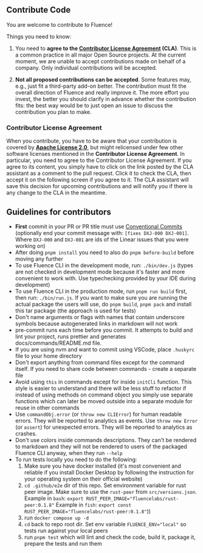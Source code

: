 ## Contribute Code

You are welcome to contribute to Fluence!

Things you need to know:

1.  You need to **agree to the [Contributor License Agreement](https://gist.github.com/fluencelabs-org/3f4cbb3cc14c1c0fb9ad99d8f7316ed7) (CLA)**. This is a common practice in all major Open Source projects. At the current moment, we are unable to accept contributions made on behalf of a company. Only individual contributions will be accepted.

2.  **Not all proposed contributions can be accepted**. Some features may, e.g., just fit a third-party add-on better. The contribution must fit the overall direction of Fluence and really improve it. The more effort you invest, the better you should clarify in advance whether the contribution fits: the best way would be to just open an issue to discuss the contribution you plan to make.

### Contributor License Agreement

When you contribute, you have to be aware that your contribution is covered by **[Apache License 2.0](./LICENSE)**, but might relicensed under few other software licenses mentioned in the **Contributor License Agreement**. In particular, you need to agree to the Contributor License Agreement. If you agree to its content, you simply have to click on the link posted by the CLA assistant as a comment to the pull request. Click it to check the CLA, then accept it on the following screen if you agree to it. The CLA assistant will save this decision for upcoming contributions and will notify you if there is any change to the CLA in the meantime.

## Guidelines for contributors

-   **First** commit in your PR or PR title must use [Conventional Commits](https://www.conventionalcommits.org/) (optionally end your commit message with: `[fixes DXJ-000 DXJ-001]`. Where `DXJ-000` and `DXJ-001` are ids of the Linear issues that you were working on)
-   After doing `pnpm install` you need to also do `pnpm before-build` before moving any further
-   To use Fluence CLI in the development mode, run: `./bin/dev.js` (types are not checked in development mode because it's faster and more convenient to work with. Use typechecking provided by your IDE during development)
-   To use Fluence CLI in the production mode, run `pnpm run build` first, then run: `./bin/run.js`. If you want to make sure you are running the actual package the users will use, do `pnpm build`, `pnpm pack` and install this tar package (the approach is used for tests)
-   Don't name arguments or flags with names that contain underscore symbols because autogenerated links in markdown will not work
-   pre-commit runs each time before you commit. It attempts to build and lint your project, runs prettier and generates docs/commands/README.md file.
-   If you are using nvm and want to commit using VSCode, place `.huskyrc` file to your home directory
-   Don't export anything from command files except for the command itself. If you need to share code between commands - create a separate file
-   Avoid using `this` in commands except for inside `initCli` function. This style is easier to understand and there will be less stuff to refactor if instead of using methods on command object you simply use separate functions which can later be moved outside into a separate module for reuse in other commands
-   Use `commandObj.error` (or `throw new CLIError`) for human readable errors. They will be reported to analytics as events. Use `throw new Error` (or `assert`) for unexpected errors. They will be reported to analytics as crashes.
-   Don't use colors inside commands descriptions. They can't be rendered to markdown and they will not be rendered to users of the packaged Fluence CLI anyway, when they run `--help`
-   To run tests locally you need to do the following:
    1. Make sure you have docker installed (it's most convenient and reliable if you install Docker Desktop by following the instruction for your operating system on their official website)
    1. `cd .github/e2e` dir of this repo. Set environment variable for rust peer image. Make sure to use the `rust-peer` from `src/versions.json`.
       Example in `bash`:
       `export RUST_PEER_IMAGE="fluencelabs/rust-peer:0.1.8"`
       Example in `fish`:
       `export const RUST_PEER_IMAGE="fluencelabs/rust-peer:0.1.8"`))
    1. run `docker compose up -d`
    1. `cd` back to repo root dir. Set env variable `FLUENCE_ENV="local"` so tests run against your local peers
    1. run `pnpm test` which will lint and check the code, build it, package it, prepare the tests and run them
